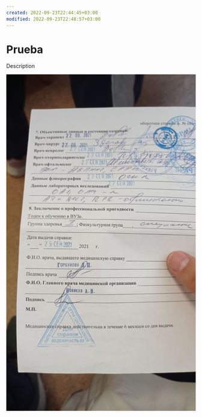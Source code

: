 ```yaml
---
created: 2022-09-23T22:44:45+03:00
modified: 2022-09-23T22:48:57+03:00
---
```


# Prueba

Description

![Image](./2095788851601fbb7a35b661a9676b61.jpg)
